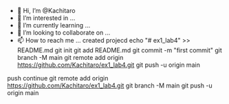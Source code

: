 - 👋 Hi, I’m @Kachitaro
- 👀 I’m interested in ...
- 🌱 I’m currently learning ...
- 💞️ I’m looking to collaborate on ...
- 📫 How to reach me ...
created projecd
echo "# ex1_lab4" >> README.md
git init
git add README.md
git commit -m "first commit"
git branch -M main
git remote add origin https://github.com/Kachitaro/ex1_lab4.git
git push -u origin main

push continue
git remote add origin https://github.com/Kachitaro/ex1_lab4.git
git branch -M main
git push -u origin main

<!---
Kachitaro/Kachitaro is a ✨ special ✨ repository because its `README.md` (this file) appears on your GitHub profile.
You can click the Preview link to take a look at your changes.
--->
